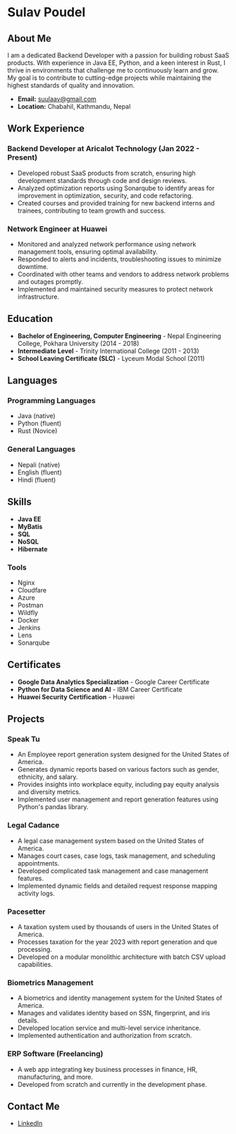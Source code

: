 # Sulav Poudel

## About Me

I am a dedicated Backend Developer with a passion for building robust SaaS products. With experience in Java EE, Python, and a keen interest in Rust, I thrive in environments that challenge me to continuously learn and grow. My goal is to contribute to cutting-edge projects while maintaining the highest standards of quality and innovation.

- **Email:** suulaav@gmail.com
- **Location:** Chabahil, Kathmandu, Nepal

## Work Experience

### Backend Developer at Aricalot Technology (Jan 2022 - Present)

- Developed robust SaaS products from scratch, ensuring high development standards through code and design reviews.
- Analyzed optimization reports using Sonarqube to identify areas for improvement in optimization, security, and code refactoring.
- Created courses and provided training for new backend interns and trainees, contributing to team growth and success.

### Network Engineer at Huawei

- Monitored and analyzed network performance using network management tools, ensuring optimal availability.
- Responded to alerts and incidents, troubleshooting issues to minimize downtime.
- Coordinated with other teams and vendors to address network problems and outages promptly.
- Implemented and maintained security measures to protect network infrastructure.

## Education

- **Bachelor of Engineering, Computer Engineering** - Nepal Engineering College, Pokhara University (2014 - 2018)
- **Intermediate Level** - Trinity International College (2011 - 2013)
- **School Leaving Certificate (SLC)** - Lyceum Modal School (2011)

## Languages

### Programming Languages

- Java (native)
- Python (fluent)
- Rust (Novice)

### General Languages

- Nepali (native)
- English (fluent)
- Hindi (fluent)

## Skills

- **Java EE**
- **MyBatis**
- **SQL**
- **NoSQL**
- **Hibernate**

### Tools

- Nginx
- Cloudfare
- Azure
- Postman
- Wildfly
- Docker
- Jenkins
- Lens
- Sonarqube

## Certificates

- **Google Data Analytics Specialization** - Google Career Certificate
- **Python for Data Science and AI** - IBM Career Certificate
- **Huawei Security Certification** - Huawei

## Projects

### Speak Tu

- An Employee report generation system designed for the United States of America.
- Generates dynamic reports based on various factors such as gender, ethnicity, and salary.
- Provides insights into workplace equity, including pay equity analysis and diversity metrics.
- Implemented user management and report generation features using Python's pandas library.

### Legal Cadance

- A legal case management system based on the United States of America.
- Manages court cases, case logs, task management, and scheduling appointments.
- Developed complicated task management and case management features.
- Implemented dynamic fields and detailed request response mapping activity logs.

### Pacesetter

- A taxation system used by thousands of users in the United States of America.
- Processes taxation for the year 2023 with report generation and que processing.
- Developed on a modular monolithic architecture with batch CSV upload capabilities.

### Biometrics Management

- A biometrics and identity management system for the United States of America.
- Manages and validates identity based on SSN, fingerprint, and iris details.
- Developed location service and multi-level service inheritance.
- Implemented authentication and authorization from scratch.

### ERP Software (Freelancing)

- A web app integrating key business processes in finance, HR, manufacturing, and more.
- Developed from scratch and currently in the development phase.

## Contact Me

- [LinkedIn](https://www.linkedin.com/in/suulaav/)

